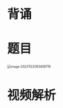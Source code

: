 # 背诵





# 题目

<img src="https://cvp.oss-cn-shanghai.aliyuncs.com/picgo/202311220934784.png" alt="image-20231122093406719" style="zoom:50%;" />







# 视频解析





